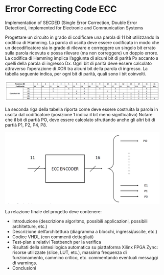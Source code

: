 # Error Correcting Code ECC
 Implementation of SECDED (Single Error Correction, Double Error Detection), implemented for Electronic and Communication Systems
 
Progettare un circuito in grado di codificare una parola di 11 bit utilizzando la codifica di Hamming. La
parola di uscita deve essere codificata in modo che un decodificatore sia in grado di rilevare e correggere un
singolo bit errato sulla parola ricevuta e possa rilevare (ma non correggere) un doppio errore.
La codifica di Hamming implica l’aggiunta di alcuni bit di parità Px accanto a quelli della parola di ingresso
Dx. Ogni bit di parità deve essere calcolato attraverso l’operazione di XOR tra alcuni bit della parola di
ingresso. La tabella seguente indica, per ogni bit di parità, quali sono i bit coinvolti.

![Screenshot](img/tabellaParityBit.PNG)

La seconda riga della tabella riporta come deve essere costruita la parola in uscita dal codificatore (posizione
1 indica il bit meno significativo)
Notare che il bit di partià PO, deve essere calcolato sfruttando anche gli altri bit di partià P1, P2, P4, P8.

![Screenshot](img/blockDiagram.PNG)

La relazione finale del progetto deve contenere:
* Introduzione (descrizione algoritmo, possibili applicazioni, possibili architetture, etc.)
* Descrizione dell’architettura (diagramma a blocchi, ingressi/uscite, etc.)
* Codice VHDL (con commenti dettagliati)
* Test-plan e relativi Testbench per la verifica
* Risultati della sintesi logica automatica su piattaforma Xilinx FPGA Zync: risorse utilizzate (slice,
LUT, etc.), massima frequenza di funzionamento, cammino critico, etc. commentando eventuali
messaggi di warnings.
* Conclusioni